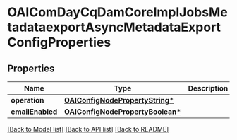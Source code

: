 # OAIComDayCqDamCoreImplJobsMetadataexportAsyncMetadataExportConfigProperties

## Properties
Name | Type | Description | Notes
------------ | ------------- | ------------- | -------------
**operation** | [**OAIConfigNodePropertyString***](OAIConfigNodePropertyString.md) |  | [optional] 
**emailEnabled** | [**OAIConfigNodePropertyBoolean***](OAIConfigNodePropertyBoolean.md) |  | [optional] 

[[Back to Model list]](../README.md#documentation-for-models) [[Back to API list]](../README.md#documentation-for-api-endpoints) [[Back to README]](../README.md)


